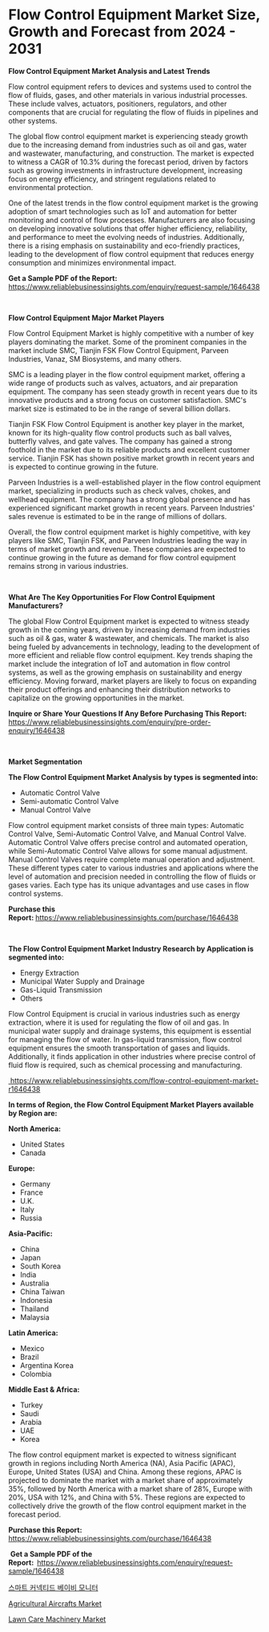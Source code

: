 <p><h1>Flow Control Equipment Market Size, Growth and Forecast from 2024 - 2031</h1></p><p><strong>Flow Control Equipment Market Analysis and Latest Trends</strong></p>
<p><p>Flow control equipment refers to devices and systems used to control the flow of fluids, gases, and other materials in various industrial processes. These include valves, actuators, positioners, regulators, and other components that are crucial for regulating the flow of fluids in pipelines and other systems.</p><p>The global flow control equipment market is experiencing steady growth due to the increasing demand from industries such as oil and gas, water and wastewater, manufacturing, and construction. The market is expected to witness a CAGR of 10.3% during the forecast period, driven by factors such as growing investments in infrastructure development, increasing focus on energy efficiency, and stringent regulations related to environmental protection.</p><p>One of the latest trends in the flow control equipment market is the growing adoption of smart technologies such as IoT and automation for better monitoring and control of flow processes. Manufacturers are also focusing on developing innovative solutions that offer higher efficiency, reliability, and performance to meet the evolving needs of industries. Additionally, there is a rising emphasis on sustainability and eco-friendly practices, leading to the development of flow control equipment that reduces energy consumption and minimizes environmental impact.</p></p>
<p><strong>Get a Sample PDF of the Report:&nbsp;</strong> <a href="https://www.reliablebusinessinsights.com/enquiry/request-sample/1646438">https://www.reliablebusinessinsights.com/enquiry/request-sample/1646438</a></p>
<p>&nbsp;</p>
<p><strong>Flow Control Equipment Major Market Players</strong></p>
<p><p>Flow Control Equipment Market is highly competitive with a number of key players dominating the market. Some of the prominent companies in the market include SMC, Tianjin FSK Flow Control Equipment, Parveen Industries, Vanaz, SM Biosystems, and many others.</p><p>SMC is a leading player in the flow control equipment market, offering a wide range of products such as valves, actuators, and air preparation equipment. The company has seen steady growth in recent years due to its innovative products and a strong focus on customer satisfaction. SMC's market size is estimated to be in the range of several billion dollars.</p><p>Tianjin FSK Flow Control Equipment is another key player in the market, known for its high-quality flow control products such as ball valves, butterfly valves, and gate valves. The company has gained a strong foothold in the market due to its reliable products and excellent customer service. Tianjin FSK has shown positive market growth in recent years and is expected to continue growing in the future.</p><p>Parveen Industries is a well-established player in the flow control equipment market, specializing in products such as check valves, chokes, and wellhead equipment. The company has a strong global presence and has experienced significant market growth in recent years. Parveen Industries' sales revenue is estimated to be in the range of millions of dollars.</p><p>Overall, the flow control equipment market is highly competitive, with key players like SMC, Tianjin FSK, and Parveen Industries leading the way in terms of market growth and revenue. These companies are expected to continue growing in the future as demand for flow control equipment remains strong in various industries.</p></p>
<p>&nbsp;</p>
<p><strong>What Are The Key Opportunities For Flow Control Equipment Manufacturers?</strong></p>
<p><p>The global Flow Control Equipment market is expected to witness steady growth in the coming years, driven by increasing demand from industries such as oil & gas, water & wastewater, and chemicals. The market is also being fueled by advancements in technology, leading to the development of more efficient and reliable flow control equipment. Key trends shaping the market include the integration of IoT and automation in flow control systems, as well as the growing emphasis on sustainability and energy efficiency. Moving forward, market players are likely to focus on expanding their product offerings and enhancing their distribution networks to capitalize on the growing opportunities in the market.</p></p>
<p><strong>Inquire or Share Your Questions If Any Before Purchasing This Report:</strong> <a href="https://www.reliablebusinessinsights.com/enquiry/pre-order-enquiry/1646438">https://www.reliablebusinessinsights.com/enquiry/pre-order-enquiry/1646438</a></p>
<p>&nbsp;</p>
<p><strong>Market Segmentation</strong></p>
<p><strong>The Flow Control Equipment Market Analysis by types is segmented into:</strong></p>
<p><ul><li>Automatic Control Valve</li><li>Semi-automatic Control Valve</li><li>Manual Control Valve</li></ul></p>
<p><p>Flow control equipment market consists of three main types: Automatic Control Valve, Semi-Automatic Control Valve, and Manual Control Valve. Automatic Control Valve offers precise control and automated operation, while Semi-Automatic Control Valve allows for some manual adjustment. Manual Control Valves require complete manual operation and adjustment. These different types cater to various industries and applications where the level of automation and precision needed in controlling the flow of fluids or gases varies. Each type has its unique advantages and use cases in flow control systems.</p></p>
<p><strong>Purchase this Report:&nbsp;</strong><a href="https://www.reliablebusinessinsights.com/purchase/1646438">https://www.reliablebusinessinsights.com/purchase/1646438</a></p>
<p>&nbsp;</p>
<p><strong>The Flow Control Equipment Market Industry Research by Application is segmented into:</strong></p>
<p><ul><li>Energy Extraction</li><li>Municipal Water Supply and Drainage</li><li>Gas-Liquid Transmission</li><li>Others</li></ul></p>
<p><p>Flow Control Equipment is crucial in various industries such as energy extraction, where it is used for regulating the flow of oil and gas. In municipal water supply and drainage systems, this equipment is essential for managing the flow of water. In gas-liquid transmission, flow control equipment ensures the smooth transportation of gases and liquids. Additionally, it finds application in other industries where precise control of fluid flow is required, such as chemical processing and manufacturing.</p></p>
<p><a href="https://www.reliablebusinessinsights.com/flow-control-equipment-market-r1646438">&nbsp;https://www.reliablebusinessinsights.com/flow-control-equipment-market-r1646438</a></p>
<p><strong>In terms of Region, the Flow Control Equipment Market Players available by Region are:</strong></p>
<p>
    <p> <strong> North America: </strong>
        <ul>
            <li>United States</li>
            <li>Canada</li>
        </ul>
        </p> 
    <p> <strong> Europe: </strong>
        <ul>
            <li>Germany</li>
            <li>France</li>
            <li>U.K.</li>
            <li>Italy</li>
            <li>Russia</li>
        </ul>
        </p> 
    <p> <strong> Asia-Pacific: </strong>
        <ul>
            <li>China</li>
            <li>Japan</li>
            <li>South Korea</li>
            <li>India</li>
            <li>Australia</li>
            <li>China Taiwan</li>
            <li>Indonesia</li>
            <li>Thailand</li>
            <li>Malaysia</li>
        </ul>
        </p> 
    <p> <strong> Latin America: </strong>
        <ul>
            <li>Mexico</li>
            <li>Brazil</li>
            <li>Argentina Korea</li>
            <li>Colombia</li>
        </ul>
        </p> 
    <p> <strong> Middle East & Africa: </strong>
        <ul>
            <li>Turkey</li>
            <li>Saudi</li>
            <li>Arabia</li>
            <li>UAE</li>
            <li>Korea</li>
        </ul>
    </p>
    </p>
<p><p>The flow control equipment market is expected to witness significant growth in regions including North America (NA), Asia Pacific (APAC), Europe, United States (USA) and China. Among these regions, APAC is projected to dominate the market with a market share of approximately 35%, followed by North America with a market share of 28%, Europe with 20%, USA with 12%, and China with 5%. These regions are expected to collectively drive the growth of the flow control equipment market in the forecast period.</p></p>
<p><strong>Purchase this Report: </strong><a href="https://www.reliablebusinessinsights.com/purchase/1646438">https://www.reliablebusinessinsights.com/purchase/1646438</a></p>
<p>&nbsp;<strong>Get a Sample PDF of the Report:&nbsp;&nbsp;</strong><a href="https://www.reliablebusinessinsights.com/enquiry/request-sample/1646438">https://www.reliablebusinessinsights.com/enquiry/request-sample/1646438</a></p>
<p><strong></strong></p>
<p><p><a href="https://github.com/DavidRobb19/Market-Research-Report-List-1/blob/main/2110776173358.md">스마트 커넥티드 베이비 모니터</a></p><p><a href="https://github.com/nicoletavirag/Market-Research-Report-List-4/blob/main/agricultural-aircrafts-market.md">Agricultural Aircrafts Market</a></p><p><a href="https://github.com/redneck06/Market-Research-Report-List-4/blob/main/lawn-care-machinery-market.md">Lawn Care Machinery Market</a></p></p>